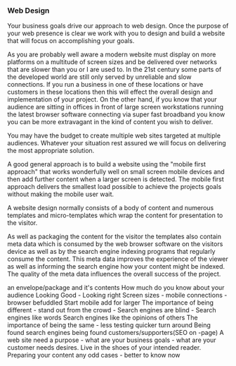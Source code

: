 ### Web Design
Your business goals drive our approach to web design. Once the purpose of your web presence is clear we work with you to design and build a website that will focus on accomplishing your goals.

As you are probably well aware a modern website must display on more platforms on a multitude of screen sizes and be delivered over networks that are slower than you or I are used to. In the 21st century some parts of the developed world are still only served by unreliable and slow connections. If you run a business in one of these locations or have customers in these locations then this will effect the overall design and implementation of your project. On the other hand, if you know that your audience are sitting in offices in front of large screen workstations running the latest browser software connecting via super fast broadband you know you can be more extravagant in the kind of content you wish to deliver. 

You may have the budget to create multiple web sites targeted at multiple audiences. Whatever your situation rest assured we will focus on delivering the most appropriate solution.

A good general approach is to build a website using the "mobile first approach" that works wonderfully well on small screen mobile devices and then add further content when a larger screen is detected. The mobile first approach delivers the smallest load possible to achieve the projects goals without making the mobile user wait.

A website design normally consists of a body of content and numerous templates and micro-templates which wrap the content for presentation to the visitor.

As well as packaging the content for the visitor the templates also contain meta data which is consumed by the web browser software on the visitors device as well as by the search engine indexing programs that regularly consume the content. This meta data improves the experience of the viewer as well as informing the search engine how your content might be indexed. The quality of the meta data influences the overall success of the project.

an envelope/package and it's contents
How much do you know about your audience
Looking Good - Looking right Screen sizes - mobile connections - browser befuddled
Start mobile add for larger
The importance of being different - stand out from the crowd - Search engines are blind - Search engines like words Search engines like the opinions of others
The importance of being the same - less testing quicker turn around
Being found search engines being found customers/supporters(SEO on -page)
A web site need a purpose - what are your business goals - what are your customer needs desires.
Live in the shoes of your intended reader.
Preparing your content
any odd cases - better to know now